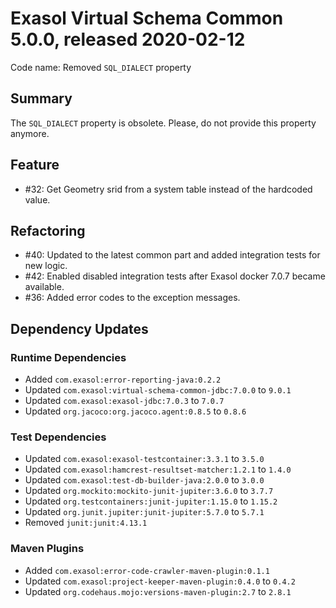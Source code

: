 # Exasol Virtual Schema Common 5.0.0, released 2020-02-12

Code name: Removed `SQL_DIALECT` property

## Summary

The `SQL_DIALECT` property is obsolete. Please, do not provide this property anymore.

## Feature

* #32: Get Geometry srid from a system table instead of the hardcoded value.

## Refactoring

* #40: Updated to the latest common part and added integration tests for new logic.
* #42: Enabled disabled integration tests after Exasol docker 7.0.7 became available.
* #36: Added error codes to the exception messages.

## Dependency Updates

### Runtime Dependencies

* Added `com.exasol:error-reporting-java:0.2.2`
* Updated `com.exasol:virtual-schema-common-jdbc:7.0.0` to `9.0.1`
* Updated `com.exasol:exasol-jdbc:7.0.3` to `7.0.7`
* Updated `org.jacoco:org.jacoco.agent:0.8.5` to `0.8.6`
  
### Test Dependencies

* Updated `com.exasol:exasol-testcontainer:3.3.1` to `3.5.0`
* Updated `com.exasol:hamcrest-resultset-matcher:1.2.1` to `1.4.0`
* Updated `com.exasol:test-db-builder-java:2.0.0` to `3.0.0`
* Updated `org.mockito:mockito-junit-jupiter:3.6.0` to `3.7.7`
* Updated `org.testcontainers:junit-jupiter:1.15.0` to `1.15.2`
* Updated `org.junit.jupiter:junit-jupiter:5.7.0` to `5.7.1`
* Removed `junit:junit:4.13.1`

### Maven Plugins

* Added `com.exasol:error-code-crawler-maven-plugin:0.1.1`
* Updated `com.exasol:project-keeper-maven-plugin:0.4.0` to `0.4.2`
* Updated `org.codehaus.mojo:versions-maven-plugin:2.7` to `2.8.1`